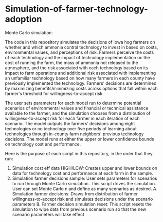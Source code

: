 # Simulation-of-farmer-technology-adoption
Monte Carlo simulation:

The code in this repository simulates the decisions of Iowa hog farmers on whether and which ammonia control technology to invest in based on costs, environmental values, and perceptions of risk.  Farmers perceive the costs of each technology and the impact of technology implementation on the cost of running the farm, the mass of ammonia not released to the atmosphere, and the risk associated with each technology based on its impact to farm operations and additional risk associated with implementing an unfamiliar technology based on how many farmers in each county have previously implemented the technology.  Farmers' decisions are determined by maximizing benefits/minimizing costs across options that fall within each farmer's threshold for willingness-to-accept risk.

The user sets parameters for each model run to determine potential scenarios of environmental values and financial or technical assistance available to the farmer, and the simulation chooses from a distribution of willingness-to-accept risk for each farmer in each iteration of each scenario. The model outputs the farmers' decisions among eight technologies or no technology over five periods of learning about technologies through in-county farm neighbors' previous technology decisions.  The model runs at either the upper or lower confidence bounds on technology cost and performance.

Here is the purpose of each script in this repository, in the order that they run:
1. Simulation cost eff data HIGH/LOW: Creates upper and lower bounds on data for technology cost and performance at each farm in the sample.
2. Simulation farmer decisions sample: User sets parameters for scenarios to run through Monte Carlo simulation.  This script drives the simulation.  User can set Monte Carlo n and define as many scenarios as desired.
    A. Simulation farmer decisions: Draws from distribution of farmer willingness-to-accept risk and simulates decisions under the scenario parameters
    B. Farmer decision simulation reset: This script resets the simulation to wipe data from previous scenario run so that the new scenario parameters will take effect
